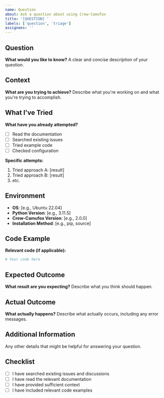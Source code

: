 ```yaml
---
name: Question
about: Ask a question about using Crew-Camufox
title: '[QUESTION] '
labels: ['question', 'triage']
assignees: ''
---
```


## Question
**What would you like to know?**
A clear and concise description of your question.

## Context
**What are you trying to achieve?**
Describe what you're working on and what you're trying to accomplish.

## What I've Tried
**What have you already attempted?**
- [ ] Read the documentation
- [ ] Searched existing issues
- [ ] Tried example code
- [ ] Checked configuration

**Specific attempts:**
1. Tried approach A: [result]
2. Tried approach B: [result]
3. etc.

## Environment
- **OS**: [e.g., Ubuntu 22.04]
- **Python Version**: [e.g., 3.11.5]
- **Crew-Camufox Version**: [e.g., 2.0.0]
- **Installation Method**: [e.g., pip, source]

## Code Example
**Relevant code (if applicable):**
```python
# Your code here
```

## Expected Outcome
**What result are you expecting?**
Describe what you think should happen.

## Actual Outcome
**What actually happens?**
Describe what actually occurs, including any error messages.

## Additional Information
Any other details that might be helpful for answering your question.

## Checklist
- [ ] I have searched existing issues and discussions
- [ ] I have read the relevant documentation
- [ ] I have provided sufficient context
- [ ] I have included relevant code examples
